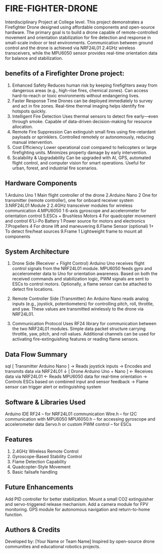 # FIRE-FIGHTER-DRONE
Interdisciplinary Project at College level.
This project demonstrates a Firefighter Drone designed using affordable components and open-source hardware. The primary goal is to build a drone capable of remote-controlled movement and orientation stabilization for fire detection and response in small-scale indoor or test environments. Communication between ground control and the drone is achieved via NRF24L01 2.4GHz wireless transceivers, while the MPU6050 sensor provides real-time orientation data for balance and stabilization.

## benefits of a Firefighter Drone project:
 1. Enhanced Safety
Reduces human risk by keeping firefighters away from dangerous areas (e.g., high-rise fires, chemical zones).
Can access hard-to-reach or toxic environments without endangering lives.
2. Faster Response Time
Drones can be deployed immediately to survey and act in fire zones.
Real-time thermal imaging helps identify fire hotspots quickly.
3. Intelligent Fire Detection
Uses thermal sensors to detect fire early—even through smoke.
Capable of data-driven decision-making for resource allocation.
4. Remote Fire Suppression
Can extinguish small fires using fire-retardant payloads or sprinklers.
Controlled remotely or autonomously, reducing manual intervention.
5. Cost Efficiency
Lower operational cost compared to helicopters or large firefighting units.
Minimizes property damage by early intervention.
6. Scalability & Upgradability
Can be upgraded with AI, GPS, automated flight control, and computer vision for smart operations.
Useful for urban, forest, and industrial fire scenarios.

## Hardware Components
1.Arduino Uno	1	Main flight controller of the drone 
2.Arduino Nano	2	One for transmitter (remote controller), one for onboard receiver system
3.NRF24L01 Module	2	2.4GHz transceiver modules for wireless communication
4.MPU6050	1	6-axis gyroscope and accelerometer for orientation control
5.ESCs + Brushless Motors	4	For quadcopter movement and control
6'Li-Po Battery	1	Power source for motors and electronics
7.Propellers	4	For drone lift and maneuvering
8.Flame Sensor (optional)	1+	To detect fire/heat sources
9.Frame	1	Lightweight frame to mount all components

## System Architecture
1. Drone Side (Receiver + Flight Control)
Arduino Uno receives flight control signals from the NRF24L01 module.
MPU6050 feeds gyro and accelerometer data to Uno for orientation awareness.
Based on both the received commands and stabilization logic, PWM signals are sent to ESCs to control motors.
Optionally, a flame sensor can be attached to detect fire locations.

2. Remote Controller Side (Transmitter)
An Arduino Nano reads analog inputs (e.g., joystick, potentiometers) for controlling pitch, roll, throttle, and yaw.
These values are transmitted wirelessly to the drone via NRF24L01.

3. Communication Protocol
Uses RF24 library for communication between the two NRF24L01 modules.
Simple data packet structure carrying throttle, yaw, pitch, and roll values.
Additional channels can be used for activating fire-extinguishing features or reading flame sensors.

## Data Flow Summary
sql
[ Transmitter Arduino Nano ]
  -> Reads joystick inputs
  -> Encodes and transmits data via NRF24L01
      ↓
[ Drone Arduino Uno + Nano ]
  <- Receives data via NRF24L01
  <- Reads MPU6050 data for real-time orientation
  -> Controls ESCs based on combined input and sensor feedback
  -> Flame sensor can trigger alert or extinguishing system
  
## Software & Libraries Used
Arduino IDE
RF24 – for NRF24L01 communication
Wire.h – for I2C communication with MPU6050
MPU6050.h – for accessing gyroscope and accelerometer data
Servo.h or custom PWM control – for ESCs

## Features
1. 2.4GHz Wireless Remote Control
2. Gyroscope-Based Stability Control
3. Flame Detection Capability
4. Quadcopter-Style Movement
5. Basic failsafe handling

## Future Enhancements
Add PID controller for better stabilization.
Mount a small CO2 extinguisher and servo-triggered release mechanism.
Add a camera module for FPV monitoring.
GPS module for autonomous navigation and return-to-home function.


## Authors & Credits
Developed by: [Your Name or Team Name]
Inspired by open-source drone communities and educational robotics projects.
